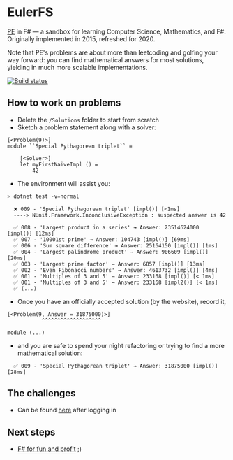 # EulerFS

[PE](https://projecteuler.net) in F# — a sandbox for learning Computer Science, Mathematics, and F#. Originally implemented in 2015, refreshed for 2020.

Note that PE's problems are about more than leetcoding and golfing your way forward: you can find mathematical answers for most solutions, yielding in much more scalable implementations.

[![Build status](https://ci.appveyor.com/api/projects/status/ebw354095sckl362?svg=true)](https://ci.appveyor.com/project/Anarkin/eulerfs)

## How to work on problems

- Delete the `/Solutions` folder to start from scratch
- Sketch a problem statement along with a solver:

```f#
[<Problem(9)>]
module ``Special Pythagorean triplet`` =

    [<Solver>]
    let myFirstNaiveImpl () =
        42
```

- The environment will assist you:

```powershell
> dotnet test -v=normal
```

```
  ❌ 009 - 'Special Pythagorean triplet' [impl()] [<1ms]
  ----> NUnit.Framework.InconclusiveException : suspected answer is 42

  ✅ 008 - 'Largest product in a series' → Answer: 23514624000 [impl()] [12ms]
  ✅ 007 - '10001st prime' → Answer: 104743 [impl()] [69ms]
  ✅ 006 - 'Sum square difference' → Answer: 25164150 [impl()] [1ms]
  ✅ 004 - 'Largest palindrome product' → Answer: 906609 [impl()] [20ms]
  ✅ 003 - 'Largest prime factor' → Answer: 6857 [impl()] [13ms]
  ✅ 002 - 'Even Fibonacci numbers' → Answer: 4613732 [impl()] [4ms]
  ✅ 001 - 'Multiples of 3 and 5' → Answer: 233168 [impl()] [< 1ms]
  ✅ 001 - 'Multiples of 3 and 5' → Answer: 233168 [impl2()] [< 1ms]
  ✅ (...)
```

- Once you have an officially accepted solution (by the website), record it,

```f#
[<Problem(9, Answer = 31875000)>]
           ^^^^^^^^^^^^^^^^^^^

module (...)
```

- and you are safe to spend your night refactoring or trying to find a more mathematical solution:

```
  ✅ 009 - 'Special Pythagorean triplet' → Answer: 31875000 [impl()] [28ms]
```

## The challenges

- Can be found [here](https://projecteuler.net/archives) after logging in

## Next steps

- [F# for fun and profit](https://fsharpforfunandprofit.com) ;)
